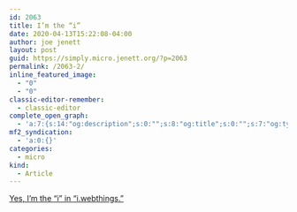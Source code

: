 ```yaml
---
id: 2063
title: I’m the “i”
date: 2020-04-13T15:22:08-04:00
author: joe jenett
layout: post
guid: https://simply.micro.jenett.org/?p=2063
permalink: /2063-2/
inline_featured_image:
  - "0"
  - "0"
classic-editor-remember:
  - classic-editor
complete_open_graph:
  - 'a:7:{s:14:"og:description";s:0:"";s:8:"og:title";s:0:"";s:7:"og:type";s:0:"";s:12:"twitter:card";s:7:"summary";s:15:"twitter:creator";s:0:"";s:19:"twitter:description";s:0:"";s:8:"og:image";s:0:"";}'
mf2_syndication:
  - 'a:0:{}'
categories:
  - micro
kind:
  - Article
---
```

[Yes, I’m the “i” in “i.webthings.”](https://iwebthings.jenett.org/yes-im-the-i-in-i-webthings/ "Indeed!")